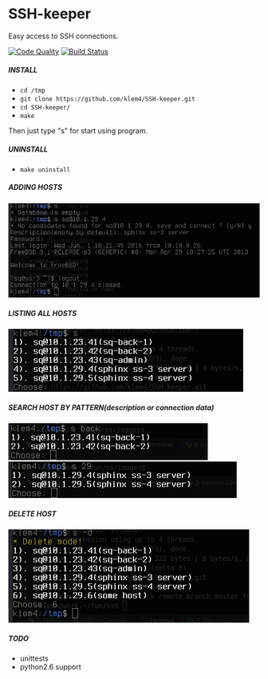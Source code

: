 # SSH-keeper
Easy access to SSH connections.

[![Code Quality](https://scrutinizer-ci.com/g/klem4/SSH-keeper/badges/quality-score.png?b=master)](https://scrutinizer-ci.com/g/klem4/SSH-keeper/?branch=master)
[![Build Status](https://travis-ci.org/klem4/SSH-keeper.svg?branch=master)](https://travis-ci.org/klem4/SSH-keeper)

##### INSTALL
* `cd /tmp`
* `git clone https://github.com/klem4/SSH-keeper.git`
* `cd SSH-keeper/`
* `make`

Then just type "s" for start using program.

##### UNINSTALL
* `make uninstall`

##### ADDING HOSTS
![Adding hosts](images/add.png?raw=true "Adding hosts")

##### LISTING ALL HOSTS
![Listing hosts](images/list.png?raw=true "Listing hosts")

##### SEARCH HOST BY PATTERN(description or connection data)
![Search hosts](images/search1.png?raw=true "Search hosts")
![Search hosts](images/search2.png?raw=true "Search hosts")

##### DELETE HOST
![Delete hosts](images/delete.png?raw=true "Delete host")

##### TODO
 - unittests
 - python2.6 support


